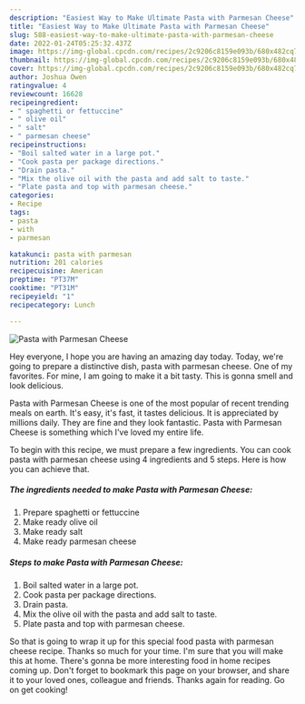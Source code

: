 ```yaml
---
description: "Easiest Way to Make Ultimate Pasta with Parmesan Cheese"
title: "Easiest Way to Make Ultimate Pasta with Parmesan Cheese"
slug: 588-easiest-way-to-make-ultimate-pasta-with-parmesan-cheese
date: 2022-01-24T05:25:32.437Z
image: https://img-global.cpcdn.com/recipes/2c9206c8159e093b/680x482cq70/pasta-with-parmesan-cheese-recipe-main-photo.jpg
thumbnail: https://img-global.cpcdn.com/recipes/2c9206c8159e093b/680x482cq70/pasta-with-parmesan-cheese-recipe-main-photo.jpg
cover: https://img-global.cpcdn.com/recipes/2c9206c8159e093b/680x482cq70/pasta-with-parmesan-cheese-recipe-main-photo.jpg
author: Joshua Owen
ratingvalue: 4
reviewcount: 16628
recipeingredient:
- " spaghetti or fettuccine"
- " olive oil"
- " salt"
- " parmesan cheese"
recipeinstructions:
- "Boil salted water in a large pot."
- "Cook pasta per package directions."
- "Drain pasta."
- "Mix the olive oil with the pasta and add salt to taste."
- "Plate pasta and top with parmesan cheese."
categories:
- Recipe
tags:
- pasta
- with
- parmesan

katakunci: pasta with parmesan 
nutrition: 201 calories
recipecuisine: American
preptime: "PT37M"
cooktime: "PT31M"
recipeyield: "1"
recipecategory: Lunch

---
```



![Pasta with Parmesan Cheese](https://img-global.cpcdn.com/recipes/2c9206c8159e093b/680x482cq70/pasta-with-parmesan-cheese-recipe-main-photo.jpg)

Hey everyone, I hope you are having an amazing day today. Today, we're going to prepare a distinctive dish, pasta with parmesan cheese. One of my favorites. For mine, I am going to make it a bit tasty. This is gonna smell and look delicious.



Pasta with Parmesan Cheese is one of the most popular of recent trending meals on earth. It's easy, it's fast, it tastes delicious. It is appreciated by millions daily. They are fine and they look fantastic. Pasta with Parmesan Cheese is something which I've loved my entire life.


To begin with this recipe, we must prepare a few ingredients. You can cook pasta with parmesan cheese using 4 ingredients and 5 steps. Here is how you can achieve that.

<!--inarticleads1-->

##### The ingredients needed to make Pasta with Parmesan Cheese:

1. Prepare  spaghetti or fettuccine
1. Make ready  olive oil
1. Make ready  salt
1. Make ready  parmesan cheese




<!--inarticleads2-->

##### Steps to make Pasta with Parmesan Cheese:

1. Boil salted water in a large pot.
1. Cook pasta per package directions.
1. Drain pasta.
1. Mix the olive oil with the pasta and add salt to taste.
1. Plate pasta and top with parmesan cheese.




So that is going to wrap it up for this special food pasta with parmesan cheese recipe. Thanks so much for your time. I'm sure that you will make this at home. There's gonna be more interesting food in home recipes coming up. Don't forget to bookmark this page on your browser, and share it to your loved ones, colleague and friends. Thanks again for reading. Go on get cooking!
